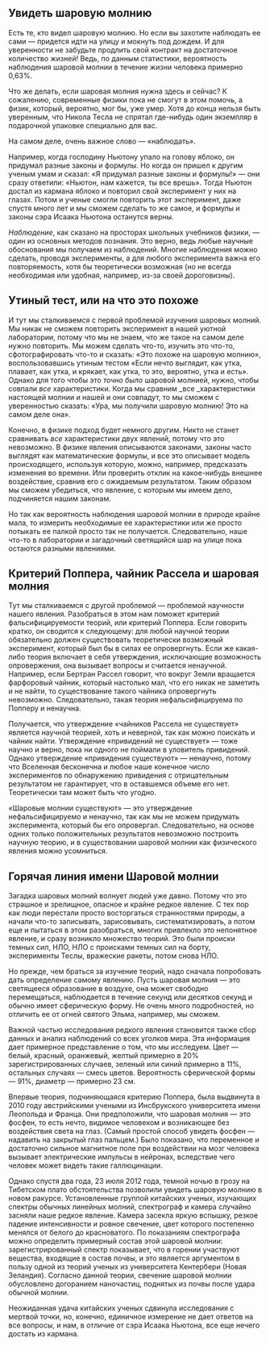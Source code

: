 ## Увидеть шаровую молнию

Есть те, кто видел шаровую молнию. Но если вы захотите наблюдать ее сами — придется идти на улицу и мокнуть под дождем. И для уверенности не забудьте продлить свой контракт на достаточное количество жизней! Ведь, по данным статистики, вероятность наблюдения шаровой молнии в течение жизни человека примерно 0,63%.  


Что же делать, если шаровая молния нужна здесь и сейчас? К сожалению, современные физики пока не смогут в этом помочь, а физик, который, вероятно, мог бы, уже умер. Хотя до конца нельзя быть уверенным, что Никола Тесла не спрятал где-нибудь один экземпляр в подарочной упаковке специально для вас.  


На самом деле, очень важное слово — «наблюдать».

Например, когда господину Ньютону упало на голову яблоко, он придумал разные законы и формулы. Но когда он пришел к другим ученым умам и сказал: «Я придумал разные законы и формулы!» — они сразу ответили: «Ньютон, нам кажется, ты все врешь». Тогда Ньютон достал из кармана яблоко и повторил свой эксперимент у них на глазах. Потом и ученые смогли повторить этот эксперимент, даже спустя много лет и мы сможем сделать то же самое, и формулы и законы сэра Исаака Ньютона останутся верны.

_Наблюдение_, как сказано на просторах школьных учебников физики, — один из основных методов познания. Это верно, ведь любые научные обоснования мы получаем из наблюдений. Многие наблюдения можно сделать, проводя эксперименты, а для любого эксперимента важна его повторяемость, хотя бы теоретически возможная (но не всегда необходимая или удобная, например, из-за своей дороговизны).

## Утиный тест, или на что это похоже

И тут мы сталкиваемся с первой проблемой изучения шаровых молний. Мы никак не сможем повторить эксперимент в нашей уютной лаборатории, потому что мы не знаем, что же такое на самом деле нужно повторить. Мы можем сделать что-то, изучить это что-то, сфотографировать что-то и сказать: «Это похоже на шаровую молнию», воспользовавшись утиным тестом «Если нечто выглядит, как утка, плавает, как утка, и крякает, как утка, то это, вероятно, утка и есть». Однако для того чтобы это _точно_ _было_ шаровой молнией, нужно, чтобы совпали _все_ характеристики. Когда мы сравним _все _характеристики настоящей молнии и нашей и они совпадут, то мы сможем с уверенностью сказать: «Ура, мы получили шаровую молнию! Это на самом деле она».

Конечно, в физике подход будет немного другим. Никто не станет сравнивать _все_ характеристики двух явлений, потому что это невозможно. В физике явления описываются законами, законы часто выглядят как математические формулы, и все это описывает модель происходящего, используя которую, можно, например, предсказать изменения во времени. Или проверить отклик на какое-нибудь внешнее воздействие, сравнив его с ожидаемым результатом. Таким образом мы сможем убедиться, что явление, с которым мы имеем дело, подчиняется нашим законам.

Но так как вероятность наблюдения шаровой молнии в природе крайне мала, то измерить необходимые ее характеристики или же просто потыкать ее палкой просто так не получается. Следовательно, наше что-то в лаборатории и загадочный светящийся шар на улице пока остаются разными явлениями.

## Критерий Поппера, чайник Рассела и шаровая молния 

Тут мы сталкиваемся с другой проблемой — проблемой научности нашего явления. Разобраться в этом нам поможет критерий фальсифицируемости теорий, или критерий Поппера. Если говорить кратко, он сводится к следующему: для любой научной теории обязательно должен существовать теоретически возможный эксперимент, который был бы в силах ее опровергнуть. Если же какая-либо теория включает в себя утверждения, исключающие возможность опровержения, она вызывает вопросы и считается ненаучной. Например, если Бертран Рассел говорит, что вокруг Земли вращается фарфоровый чайник, который настолько мал, что его никак не заметить и не найти, то существование такого чайника опровергнуть невозможно. Следовательно, такая теория нефальсифицируема по Попперу и ненаучна.  


Получается, что утверждение «чайников Рассела не существует» является научной теорией, хоть и неверной, так как можно поискать и чайник найти. Утверждение «привидений не существует» — тоже научно и верно, пока ни одного не поймали в уловитель привидений. Однако утверждение «привидения существуют» — ненаучно, потому что Вселенная бесконечна и любое наше конечное число экспериментов по обнаружению привидения с отрицательным результатом не гарантирует, что в оставшемся объеме его нет. Теоретически там может быть что угодно.

«Шаровые молнии существуют» — это утверждение нефальсифицируемо и ненаучно, так как мы не можем придумать эксперимента, который бы его опровергал. Следовательно, на основе одних только положительных результатов невозможно построить научную теорию, и в существовании шаровой молнии как физического явления можно усомниться.

## Горячая линия имени Шаровой молнии

Загадка шаровых молний волнует людей уже давно. Потому что это страшное и зрелищное, опасное и крайне редкое явление. С тех пор как люди перестали просто восторгаться странностями природы, а начали что-то записывать, зарисовывать, систематизировать, а потом еще и пытаться в этом разобраться, многих привлекло это непонятное явление, и сразу возникло множество теорий. Это были происки темных сил, НЛО, НЛО с происками темных сил на борту, эксперименты Теслы, вражеские ракеты, потом снова НЛО.

Но прежде, чем браться за изучение теорий, надо сначала попробовать дать определение самому явлению. Пусть шаровая молния — это светящееся образование в воздухе, она может свободно перемещаться, наблюдается в течение секунд или десятков секунд и обычно имеет сферическую форму. Не очень много подробностей, но отличить ее от огней святого Эльма, например, мы сможем.

Важной частью исследования редкого явления становится также сбор данных и анализ наблюдений со всех уголков мира. Эта информация дает примерное представление о том, что мы исследуем. Цвет — белый, красный, оранжевый, желтый примерно в 20% зарегистрированных случаев, зеленый или синий примерно в 11%, остальных случаях — смесь цветов. Вероятность сферической формы — 91%, диаметр — примерно 23 см.

Впервые теория, подчиняющаяся критерию Поппера, была выдвинута в 2010 году австрийскими учеными из Инсбрукского университета имени Леопольда и Франца. Они предположили, что шаровая молния — это фосфен, то есть нечто, видимое человеком и возникающее без воздействия света на глаз. (Самый простой способ увидеть фосфен — надавить на закрытый глаз пальцем.) Было показано, что переменное и достаточно сильное магнитное поле при воздействии на мозг человека вызывает электрические импульсы в нейронах, вследствие чего человек может видеть такие галлюцинации.

Однако спустя два года, 23 июля 2012 года, темной ночью в грозу на Тибетском плато обстоятельства позволили увидеть шаровую молнию в новом ракурсе. Установленные группой китайских ученых, изучающих спектры обычных линейных молний, спектрограф и камера случайно засняли наше редкое явление. Камера засекла яркую вспышку, резкое падение интенсивности и ровное свечение, цвет которого постепенно менялся от белого до красноватого. По показаниям спектрографа можно определить примерный состав этой шаровой молнии: зарегистрированный спектр показывает, что в горении участвуют вещества, входящие в состав почвы, и это является аргументом в пользу одной из теорий ученых из университета Кентербери (Новая Зеландия). Согласно данной теории, свечение шаровой молнии обусловлено догоранием наночастиц, поднятых из почвы после удара обычной молнии.

Неожиданная удача китайских ученых сдвинула исследования с мертвой точки, но, конечно, единичное измерение не дает ответов на все вопросы, и нам, в отличие от сэра Исаака Ньютона, все еще нечего достать из кармана.
